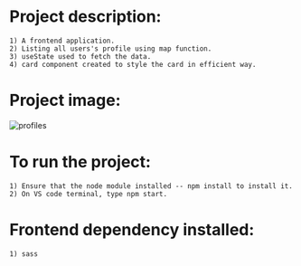 #   Project description:
    1) A frontend application.
    2) Listing all users's profile using map function.
    3) useState used to fetch the data.
    4) card component created to style the card in efficient way.

#   Project image:
![profiles](https://github.com/kevinandris/profile-app/assets/102328858/ac9c87eb-8627-4776-88a0-76d0f1e713bf)
    
#   To run the project:
    1) Ensure that the node module installed -- npm install to install it.
    2) On VS code terminal, type npm start.

#   Frontend dependency installed:
    1) sass
